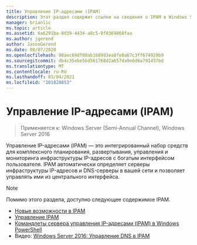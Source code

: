 ```yaml
---
title: Управление IP-адресами (IPAM)
description: Этот раздел содержит ссылки на сведения о IPAM в Windows Server 2016.
manager: brianlic
ms.topic: article
ms.assetid: 6a6291ba-0d39-4434-a8c5-0f0369860faa
ms.author: jgerend
author: JasonGerend
ms.date: 08/07/2020
ms.openlocfilehash: 90aec69df00ab168993ea8fe0a67c3ff674929b9
ms.sourcegitcommit: db4c35ebe56d561768d2a657da9e6d6a791457bd
ms.translationtype: MT
ms.contentlocale: ru-RU
ms.lasthandoff: 03/04/2021
ms.locfileid: "101828853"
---
```

# <a name="ip-address-management-ipam"></a>Управление IP-адресами (IPAM)

> Применяется к: Windows Server (Semi-Annual Channel), Windows Server 2016

Управление IP-адресами (IPAM) — это интегрированный набор средств для комплексного планирования, развертывания, управления и мониторинга инфраструктуры IP-адресов с богатым интерфейсом пользователя. IPAM автоматически определяет серверы инфраструктуры IP-адресов и DNS-серверы в вашей сети и позволяет управлять ими из центрального интерфейса.

> [!NOTE]
> Помимо этого раздела, доступно следующее содержимое IPAM.
>
> - [Новые возможности в IPAM](../../technologies/ipam/What-s-New-in-IPAM.md)
> - [Управление IPAM](../../technologies/ipam/Manage-IPAM.md)
> - [Командлеты сервера управления IP-адресами (IPAM) в Windows PowerShell](/powershell/module/ipamserver/)
> - Видео: [Windows Server 2016: Управление DNS в IPAM](https://channel9.msdn.com/Blogs/windowsserver/Windows-Server-2016-DNS-management-in-IPAM)
